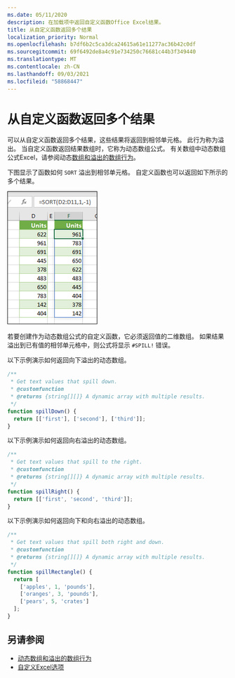 ```yaml
---
ms.date: 05/11/2020
description: 在加载项中返回自定义函数Office Excel结果。
title: 从自定义函数返回多个结果
localization_priority: Normal
ms.openlocfilehash: b7df6b2c5ca3dca24615a61e11277ac36b42c0df
ms.sourcegitcommit: 69f6492de8a4c91e734250c76681c44b3f349440
ms.translationtype: MT
ms.contentlocale: zh-CN
ms.lasthandoff: 09/03/2021
ms.locfileid: "58868447"
---
```

# <a name="return-multiple-results-from-your-custom-function"></a>从自定义函数返回多个结果

可以从自定义函数返回多个结果，这些结果将返回到相邻单元格。 此行为称为溢出。 当自定义函数返回结果数组时，它称为动态数组公式。 有关数组中动态数组公式Excel，请参阅动态[数组和溢出的数组行为](https://support.microsoft.com/office/205c6b06-03ba-4151-89a1-87a7eb36e531)。

下图显示了函数如何 `SORT` 溢出到相邻单元格。 自定义函数也可以返回如下所示的多个结果。

![显示多个结果到多个单元格的"SORT"函数的屏幕截图。](../images/dynamic-array-spill.png)

若要创建作为动态数组公式的自定义函数，它必须返回值的二维数组。 如果结果溢出到已有值的相邻单元格中，则公式将显示 `#SPILL!` 错误。

以下示例演示如何返回向下溢出的动态数组。

```javascript
/**
 * Get text values that spill down.
 * @customfunction
 * @returns {string[][]} A dynamic array with multiple results.
 */
function spillDown() {
  return [['first'], ['second'], ['third']];
}
```

以下示例演示如何返回向右溢出的动态数组。 

```javascript
/**
 * Get text values that spill to the right.
 * @customfunction
 * @returns {string[][]} A dynamic array with multiple results.
 */
function spillRight() {
  return [['first', 'second', 'third']];
}
```

以下示例演示如何返回向下和向右溢出的动态数组。

```javascript
/**
 * Get text values that spill both right and down.
 * @customfunction
 * @returns {string[][]} A dynamic array with multiple results.
 */
function spillRectangle() {
  return [
    ['apples', 1, 'pounds'],
    ['oranges', 3, 'pounds'],
    ['pears', 5, 'crates']
  ];
}
```

## <a name="see-also"></a>另请参阅

- [动态数组和溢出的数组行为](https://support.microsoft.com/office/205c6b06-03ba-4151-89a1-87a7eb36e531)
- [自定义Excel选项](custom-functions-parameter-options.md)